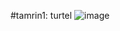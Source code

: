 #tamrin1: turtel
![image](https://github.com/Sadrakhtarshenas/python/assets/140339193/c6df202b-181b-451e-b6f8-4ac6408f5d59)


